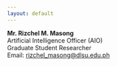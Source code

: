 ```yaml
---
layout: default
---
```


**Mr. Rizchel M. Masong** <br/>
Artificial Intelligence Officer (AIO) <br/>
Graduate Student Researcher <br/>
Email: [rizchel_masong@dlsu.edu.ph](mailto:simasongcute@gmail.com)
